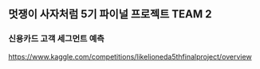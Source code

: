 ## 멋쟁이 사자처럼 5기 파이널 프로젝트 TEAM 2

### 신용카드 고객 세그먼트 예측
https://www.kaggle.com/competitions/likelioneda5thfinalproject/overview
